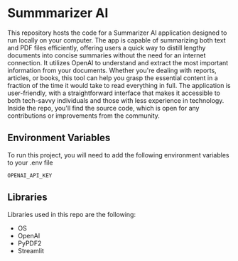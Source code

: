 
# Summmarizer AI

This repository hosts the code for a Summarizer AI application designed to run locally on your computer. The app is capable of summarizing both text and PDF files efficiently, offering users a quick way to distill lengthy documents into concise summaries without the need for an internet connection. It utilizes OpenAI to understand and extract the most important information from your documents. Whether you're dealing with reports, articles, or books, this tool can help you grasp the essential content in a fraction of the time it would take to read everything in full. The application is user-friendly, with a straightforward interface that makes it accessible to both tech-savvy individuals and those with less experience in technology. Inside the repo, you'll find the source code, which is open for any contributions or improvements from the community.

## Environment Variables

To run this project, you will need to add the following environment variables to your .env file

`OPENAI_API_KEY`

## Libraries

Libraries used in this repo are the following:

- OS
- OpenAI
- PyPDF2
- Streamlit
